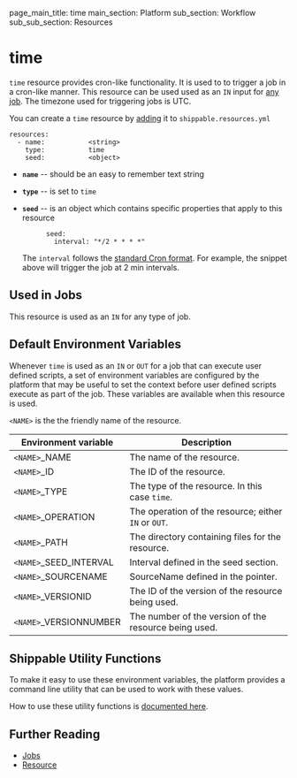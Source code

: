 page_main_title: time
main_section: Platform
sub_section: Workflow
sub_sub_section: Resources


# time
`time` resource provides cron-like functionality. It is used to to trigger a job in a cron-like manner. This resource can be used used as an `IN` input for [any job](/platform/workflow/job/overview/). The timezone used for triggering jobs is UTC.

You can create a `time` resource by [adding](/platform/tutorial/workflow/crud-resource#adding) it to `shippable.resources.yml`

```
resources:
  - name:           <string>
    type:           time
    seed:           <object>
```

* **`name`** -- should be an easy to remember text string

* **`type`** -- is set to `time`

* **`seed`** -- is an object which contains specific properties that apply to this resource

	        seed:
	          interval: "*/2 * * * *"

    The `interval` follows the [standard Cron format](https://en.wikipedia.org/wiki/Cron). For example, the snippet above will trigger the job at 2 min intervals.

## Used in Jobs
This resource is used as an `IN` for any type of job.

## Default Environment Variables
Whenever `time` is used as an `IN` or `OUT` for a job that can execute user defined scripts, a set of environment variables are configured by the platform that may be useful to set the context before user defined scripts execute as part of the job. These variables are available when this resource is used.

`<NAME>` is the the friendly name of the resource.

| Environment variable						| Description                         |
| ------------- 								|------------------------------------ |
| `<NAME>`\_NAME 							| The name of the resource. |
| `<NAME>`\_ID 								| The ID of the resource. |
| `<NAME>`\_TYPE 							| The type of the resource. In this case `time`. |
| `<NAME>`\_OPERATION 						| The operation of the resource; either `IN` or `OUT`. |
| `<NAME>`\_PATH 							| The directory containing files for the resource. |
| `<NAME>`\_SEED\_INTERVAL 				| Interval defined in the seed section. |
| `<NAME>`\_SOURCENAME    					| SourceName defined in the pointer. |
| `<NAME>`\_VERSIONID    					| The ID of the version of the resource being used. |
| `<NAME>`\_VERSIONNUMBER 					| The number of the version of the resource being used. |

## Shippable Utility Functions
To make it easy to use these environment variables, the platform provides a command line utility that can be used to work with these values.

How to use these utility functions is [documented here](/platform/tutorial/workflow/using-shipctl).

## Further Reading
* [Jobs](/platform/workflow/job/overview)
* [Resource](/platform/workflow/resource/overview)
